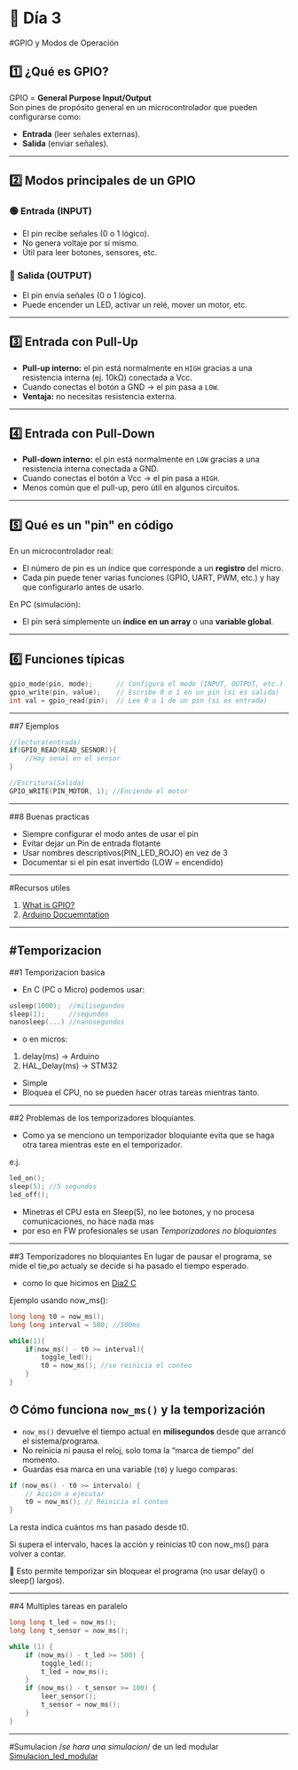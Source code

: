 # 📌 Día 3  
#GPIO y Modos de Operación

## 1️⃣ ¿Qué es GPIO?
GPIO = **General Purpose Input/Output**  
Son pines de propósito general en un microcontrolador que pueden configurarse como:
- **Entrada** (leer señales externas).
- **Salida** (enviar señales).

---

## 2️⃣ Modos principales de un GPIO

### 🟢 Entrada (INPUT)
- El pin recibe señales (0 o 1 lógico).
- No genera voltaje por sí mismo.
- Útil para leer botones, sensores, etc.

### 🔴 Salida (OUTPUT)
- El pin envía señales (0 o 1 lógico).
- Puede encender un LED, activar un relé, mover un motor, etc.

---

## 3️⃣ Entrada con Pull-Up
- **Pull-up interno:** el pin está normalmente en `HIGH` gracias a una resistencia interna (ej. 10kΩ) conectada a Vcc.
- Cuando conectas el botón a GND → el pin pasa a `LOW`.
- **Ventaja:** no necesitas resistencia externa.

---

## 4️⃣ Entrada con Pull-Down
- **Pull-down interno:** el pin está normalmente en `LOW` gracias a una resistencia interna conectada a GND.
- Cuando conectas el botón a Vcc → el pin pasa a `HIGH`.
- Menos común que el pull-up, pero útil en algunos circuitos.

---

## 5️⃣ Qué es un "pin" en código
En un microcontrolador real:
- El número de pin es un índice que corresponde a un **registro** del micro.
- Cada pin puede tener varias funciones (GPIO, UART, PWM, etc.) y hay que configurarlo antes de usarlo.

En PC (simulación):
- El pin será simplemente un **índice en un array** o una **variable global**.

---
## 6️⃣ Funciones típicas
```c
gpio_mode(pin, mode);      // Configura el modo (INPUT, OUTPUT, etc.)
gpio_write(pin, value);    // Escribe 0 o 1 en un pin (si es salida)
int val = gpio_read(pin);  // Lee 0 o 1 de un pin (si es entrada)
```
---
##7 Ejemplos
```c
//lectura(entrada)
if(GPIO_READ(READ_SESNOR)){
    //Hay senal en el sensor
}

//Escritura(Salida)
GPIO_WRITE(PIN_MOTOR, 1); //Enciende el motor
```
---
##8 Buenas practicas
- Siempre configurar el modo antes de usar el pin
- Evitar dejar un Pin de entrada flotante
- Usar nombres descriptivos(PIN_LED_ROJO) en vez de 3
- Documentar si el pin esat invertido (LOW = encendido)

---
#Recursos utiles

1. [What is GPIO?](https://www.youtube.com/watch?v=QxvdmzKxEeg)
2. [Arduino Docuemntation](https://docs.arduino.cc/learn/microcontrollers/digital-pins/)


---
#Temporizacion
---
##1 Temporizacion basica
- En C (PC o Micro) podemos usar:
```c
usleep(1000);  //milisegundos
sleep(1);      //segundos
nanosleep(...) //nanosegundos
```
- o en micros:
1. delay(ms) -> Arduino
2. HAL_Delay(ms) -> STM32

- Simple
- Bloquea el CPU, no se pueden hacer otras tareas mientras tanto.

---
##2 Problemas de los temporizadores bloquiantes.
- Como ya se menciono un temporizador bloquiante evita que se haga otra tarea mientras este en el temporizador.

e.j. 
```c
led_on();
sleep(5); //5 segundos
led_off();
```
- Minetras el CPU esta en Sleep(5), no lee botones, y no procesa comunicaciones, no hace nada mas
- por eso en FW profesionales se usan *Temporizadores no bloquiantes*

---
##3 Temporizadores no bloquiantes
En lugar de pausar el programa, se mide el tie,po actualy se decide si ha pasado el tiempo esperado.
- como lo que hicimos en [Dia2 C](https://github.com/Sagaz0501/System_Embeded-Course-30Days/blob/main/Dia2/Simulation_led/scr/main.c)

Ejemplo usando now_ms():
```c
long long t0 = now_ms();
long long interval = 500; //500ms

while(1){
    if(now_ms() - t0 >= interval){
        toggle_led();
        t0 = now_ms(); //se reinicia el conteo
    }
}
```
## ⏱ Cómo funciona `now_ms()` y la temporización

- `now_ms()` devuelve el tiempo actual en **milisegundos** desde que arrancó el sistema/programa.  
- No reinicia ni pausa el reloj, solo toma la “marca de tiempo” del momento.  
- Guardas esa marca en una variable (`t0`) y luego comparas:  

```c
if (now_ms() - t0 >= intervalo) {
    // Acción a ejecutar
    t0 = now_ms(); // Reinicia el conteo
}
```
La resta indica cuántos ms han pasado desde t0.

Si supera el intervalo, haces la acción y reinicias t0 con now_ms() para volver a contar.

📌 Esto permite temporizar sin bloquear el programa (no usar delay() o sleep() largos).

---
##4 Multiples tareas en paralelo
```c
long long t_led = now_ms();
long long t_sensor = now_ms();

while (1) {
    if (now_ms() - t_led >= 500) {
        toggle_led();
        t_led = now_ms();
    }
    if (now_ms() - t_sensor >= 100) {
        leer_sensor();
        t_sensor = now_ms();
    }
}
```
---
#Sumulacion
/*se hara una simulacion*/ de un led modular 
[Simulacion_led_modular](github.com/Sagaz0501/System_Embeded_Course-30Days/tree/main/Dia3/Simulacion_led_modular)

